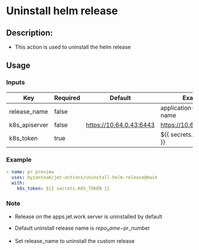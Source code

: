 # Uninstall helm release
## Description:
- This action is used to uninstall the helm release

## Usage
### Inputs
| Key                 | Required| Default                     | Example                                                 |
| ------------------- | ------- | --------------------------- | ------------------------------------------------------- |
| release_name        | false   |                             | application-release-name                                |
| k8s_apiserver       | false   | https://10.64.0.43:6443     | https://10.64.0.43:6443                                 |
| k8s_token           | true    |                             | ${{ secrets.K8S_TOKEN }}                                |

### Example
```yaml
- name: pr preview
  uses: byzanteam/jet-actions/uninstall-helm-release@main
  with:
    k8s_token: ${{ secrets.K8S_TOKEN }}
```

### Note

- Release on the apps.jet.work server is uninstalled by default

- Default uninstall release name is $repo_name-$pr_number

- Set release_name to uninstall the custom release
